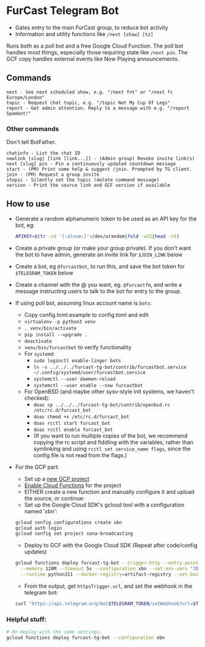 # FurCast Telegram Bot

* Gates entry to the main FurCast group, to reduce bot activity
* Information and utility functions like `/next [show] [tz]`

Runs both as a poll bot and a free Google Cloud Function. The poll bot handles
most things, especially those requiring state like `/next pin`. The GCF copy
handles external events like Now Playing announcements.

## Commands
```
next - See next scheduled show, e.g. "/next fnt" or "/next fc Europe/London"
topic - Request chat topic, e.g. "/topic Not My Cup Of Legs"
report - Get admin attention. Reply to a message with e.g. "/report Spambot!"
```
### Other commands
Don't tell BotFather.
```
chatinfo - List the chat ID
newlink [slug] [link [link...]] - (Admin group) Revoke invite link(s)
next [slug] pin - Pin a continuously updated countdown message
start - (PM) Print some help & suggest /join. Prompted by TG client.
join - (PM) Request a group invite
stopic - Silently set the topic (delete command message)
version - Print the source link and GCF version if available
```

## How to use

* Generate a random alphanumeric token to be used as an API key for the bot, eg:

  ```bash
  APIKEY=$(tr -cd '[:alnum:]'</dev/urandom|fold -w32|head -n1)
  ```
* Create a private group (or make your group private). If you don't want the bot
  to have admin, generate an invite link for `$JOIN_LINK` below
* Create a bot, eg `@furcastbot`, to run this, and save the bot token for
  `$TELEGRAM_TOKEN` below
* Create a channel with the @ you want, eg. `@furcastfm`, and write a message
  instructing users to talk to the bot for entry to the group.
* If using poll bot, assuming linux account name is `bots`:
  * Copy config.toml.example to config.toml and edit
  * `virtualenv -p python3 venv`
  * `. venv/bin/activate`
  * `pip install --upgrade .`
  * `deactivate`
  * `venv/bin/furcastbot` to verify functionality
  * For `systemd`:
    * `sudo loginctl enable-linger bots`
    * `ln -s ../../../furcast-tg-bot/contrib/furcastbot.service
      ~/.config/systemd/user/furcastbot.service`
    * `systemctl --user daemon-reload`
    * `systemctl --user enable --now furcastbot`
  * For OpenBSD (and maybe other sysv-style init systems, we haven't checked):
    * `doas cp ../../../furcast-tg-bot/contrib/openbsd.rc /etc/rc.d/furcast_bot`
    * `doas chmod +x /etc/rc.d/furcast_bot`
    * `doas rcctl start furcast_bot`
    * `doas rcctl enable furcast_bot`
    * (If you want to run multiple copies of the bot, we recommend copying the rc script and fiddling with the variables, rather than symlinking and using `rcctl set service_name flags`, since the config file is not read from the flags.)

* For the GCP part:
  * Set up a
    [new GCP project](https://console.cloud.google.com/projectcreate?previousPage=%2Ffunctions%2Flist)
  * [Enable Cloud Functions](https://console.cloud.google.com/flows/enableapi?apiid=cloudfunctions)
    for the project
  * EITHER create a new function and manually configure it and upload the source, or continue:
  * Set up the Google Cloud SDK's gcloud tool with a configuration named 'xbn':

  ```bash
  gcloud config configurations create xbn
  gcloud auth login
  gcloud config set project xana-broadcasting
  ```

  * Deploy to GCF with the Google Cloud SDK (Repeat after code/config updates)

  ```bash
  gcloud functions deploy furcast-tg-bot --trigger-http --entry-point webhook \
    --memory 128M --timeout 5s --configuration xbn --set-env-vars "JOIN_LINK=error" \
    --runtime python311 --docker-registry=artifact-registry --set-build-env-vars=GOOGLE_FUNCTION_SOURCE=main.py
  ```

  * From the output, get `httpsTrigger.url`, and set the webhook in the telegram bot:

  ```bash
  curl "https://api.telegram.org/bot$TELEGRAM_TOKEN/setWebhook?url=$TRIGGER_URL&apikey=$APIKEY"
  ```

### Helpful stuff:
```bash
# Re-deploy with the same settings,
gcloud functions deploy furcast-tg-bot --configuration xbn
```
